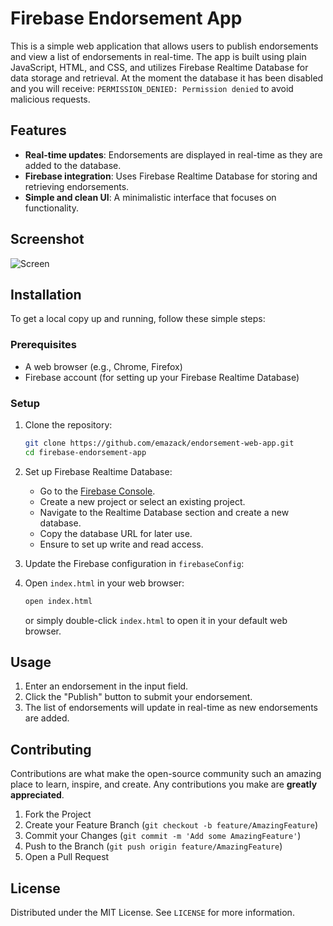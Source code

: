 # Firebase Endorsement App

This is a simple web application that allows users to publish endorsements and view a list of endorsements in real-time. The app is built using plain JavaScript, HTML, and CSS, and utilizes Firebase Realtime Database for data storage and retrieval. At the moment the database it has been disabled and you will receive:
`PERMISSION_DENIED: Permission denied` to avoid malicious requests.

## Features

- **Real-time updates**: Endorsements are displayed in real-time as they are added to the database.
- **Firebase integration**: Uses Firebase Realtime Database for storing and retrieving endorsements.
- **Simple and clean UI**: A minimalistic interface that focuses on functionality.

## Screenshot

![Screen](https://github.com/user-attachments/assets/54b6224f-5609-46a2-94b7-96c48aa472ea)

## Installation

To get a local copy up and running, follow these simple steps:

### Prerequisites

- A web browser (e.g., Chrome, Firefox)
- Firebase account (for setting up your Firebase Realtime Database)

### Setup

1. Clone the repository:
    ```sh
    git clone https://github.com/emazack/endorsement-web-app.git
    cd firebase-endorsement-app
    ```

2. Set up Firebase Realtime Database:
   - Go to the [Firebase Console](https://console.firebase.google.com/).
   - Create a new project or select an existing project.
   - Navigate to the Realtime Database section and create a new database.
   - Copy the database URL for later use.
   - Ensure to set up write and read access.

3. Update the Firebase configuration in `firebaseConfig`:

4. Open `index.html` in your web browser:
    ```sh
    open index.html
    ```
   or simply double-click `index.html` to open it in your default web browser.

## Usage

1. Enter an endorsement in the input field.
2. Click the "Publish" button to submit your endorsement.
3. The list of endorsements will update in real-time as new endorsements are added.

## Contributing

Contributions are what make the open-source community such an amazing place to learn, inspire, and create. Any contributions you make are **greatly appreciated**.

1. Fork the Project
2. Create your Feature Branch (`git checkout -b feature/AmazingFeature`)
3. Commit your Changes (`git commit -m 'Add some AmazingFeature'`)
4. Push to the Branch (`git push origin feature/AmazingFeature`)
5. Open a Pull Request

## License

Distributed under the MIT License. See `LICENSE` for more information.
